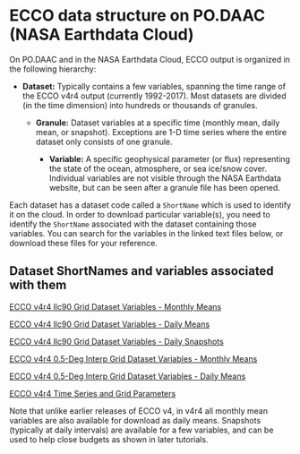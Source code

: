 # ECCO data structure on PO.DAAC (NASA Earthdata Cloud)

On PO.DAAC and in the NASA Earthdata Cloud, ECCO output is organized in the following hierarchy:

- **Dataset:** Typically contains a few variables, spanning the time range of the ECCO v4r4 output (currently 1992-2017). Most datasets are divided (in the time dimension) into hundreds or thousands of granules.

    - **Granule:** Dataset variables at a specific time (monthly mean, daily mean, or snapshot). Exceptions are 1-D time series where the entire dataset only consists of one granule.

        - **Variable:** A specific geophysical parameter (or flux) representing the state of the ocean, atmosphere, or sea ice/snow cover. Individual variables are not visible through the NASA Earthdata website, but can be seen after a granule file has been opened.


Each dataset has a dataset code called a `ShortName` which is used to identify it on the cloud. In order to download particular variable(s), you need to identify the `ShortName` associated with the dataset containing those variables. You can search for the variables in the linked text files below, or download these files for your reference.

## Dataset ShortNames and variables associated with them

[ECCO v4r4 llc90 Grid Dataset Variables - Monthly Means](https://raw.githubusercontent.com/ECCO-GROUP/ECCO-v4-Python-Tutorial/master/varlist/v4r4_nctiles_monthly_varlist.txt)

[ECCO v4r4 llc90 Grid Dataset Variables - Daily Means](https://raw.githubusercontent.com/ECCO-GROUP/ECCO-v4-Python-Tutorial/master/varlist/v4r4_nctiles_daily_varlist.txt)

[ECCO v4r4 llc90 Grid Dataset Variables - Daily Snapshots](https://raw.githubusercontent.com/ECCO-GROUP/ECCO-v4-Python-Tutorial/master/varlist/v4r4_nctiles_snapshots_varlist.txt)

[ECCO v4r4 0.5-Deg Interp Grid Dataset Variables - Monthly Means](https://raw.githubusercontent.com/ECCO-GROUP/ECCO-v4-Python-Tutorial/master/varlist/v4r4_latlon_monthly_varlist.txt)

[ECCO v4r4 0.5-Deg Interp Grid Dataset Variables - Daily Means](https://raw.githubusercontent.com/ECCO-GROUP/ECCO-v4-Python-Tutorial/master/varlist/v4r4_latlon_daily_varlist.txt)

[ECCO v4r4 Time Series and Grid Parameters](https://raw.githubusercontent.com/ECCO-GROUP/ECCO-v4-Python-Tutorial/master/varlist/v4r4_tseries_grid_varlist.txt)


Note that unlike earlier releases of ECCO v4, in v4r4 all monthly mean variables are also available for download as daily means. Snapshots (typically at daily intervals) are available for a few variables, and can be used to help close budgets as shown in later tutorials.